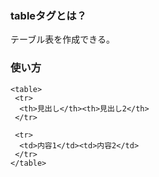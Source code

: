 ### tableタグとは？

テーブル表を作成できる。

### 使い方

```
<table>
 <tr>
  <th>見出し</th><th>見出し2</th>
 </tr>

 <tr>
  <td>内容1</td><td>内容2</td>
 </tr>
</table>
```
